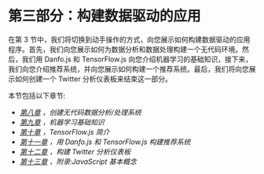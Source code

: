 

# 第三部分：构建数据驱动的应用

在第 3 节中，我们将切换到动手操作的方式，向您展示如何构建数据驱动的应用程序。首先，我们向您展示如何为数据分析和数据处理构建一个无代码环境。然后，我们用 Danfo.js 和 TensorFlow.js 向您介绍机器学习的基础知识，接下来，我们向您介绍推荐系统，并向您展示如何构建一个推荐系统。最后，我们将向您展示如何创建一个 Twitter 分析仪表板来结束这一部分。

本节包括以下章节:

*   [*第八章*](B17076_08_ePub_RK.xhtml#_idTextAnchor149) *，创建无代码数据分析/处理系统*
*   [*第九章*](B17076_09_ePub_RK.xhtml#_idTextAnchor166) *，机器学习基础知识*
*   [*第十章*](B17076_10_ePub_RK.xhtml#_idTextAnchor180) *，TensorFlow.js 简介*
*   [*第十一章*](B17076_11_ePub_RK.xhtml#_idTextAnchor197) *，用 Danfo.js 和 TensorFlow.js 构建推荐系统*
*   [*第十二章*](B17076_12_ePub_RK.xhtml#_idTextAnchor210) *，构建 Twitter 分析仪表板*
*   [*第十三章*](B17076_13_ePub_RK.xhtml#_idTextAnchor222) *，附录:JavaScript 基本概念*